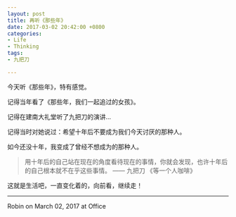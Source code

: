 ```yaml
---
layout: post
title: 再听《那些年》
date: 2017-03-02 20:42:00 +0800
categories:
- Life
- Thinking
tags:
- 九把刀

---
```


今天听《那些年》，特有感觉。

记得当年看了《那些年，我们一起追过的女孩》。

记得在建南大礼堂听了九把刀的演讲...

记得当时对她说过：希望十年后不要成为我们今天讨厌的那种人。

如今还没十年，我变成了曾经不想成为的那种人。

> 用十年后的自己站在现在的角度看待现在的事情，你就会发现，也许十年后的自己根本就不在乎这些事情。 —— 九把刀 《等一个人咖啡》

这就是生活吧，一直变化着的，向前看，继续走！

----

Robin on March 02, 2017 at Office
